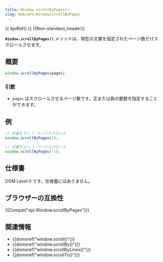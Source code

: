 ```yaml
---
title: Window.scrollByPages()
slug: Web/API/Window/scrollByPages
---
```


{{ ApiRef() }} {{Non-standard_header}}

**`Window.scrollByPages()`** メソッドは、現在の文書を指定されたページ数だけスクロールさせます。

## 概要

```js
window.scrollByPages(pages);
```

### 引数

- `pages` はスクロールさせるページ数です。正または負の整数を指定することができます。

## 例

```js
// 文書を下へ 1 ページスクロール
window.scrollByPages(1);

// 文書を上へ 1 ページスクロール
window.scrollByPages(-1);
```

## 仕様書

DOM Level 0 です。仕様書にはありません。

## ブラウザーの互換性

{{Compat("api.Window.scrollByPages")}}

## 関連情報

- {{domxref("window.scroll()")}}
- {{domxref("window.scrollBy()")}}
- {{domxref("window.scrollByLines()")}}
- {{domxref("window.scrollTo()")}}
